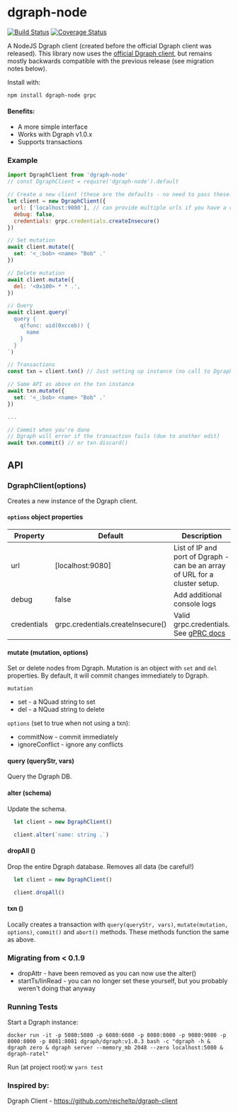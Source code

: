 # dgraph-node

[![Build Status](https://travis-ci.org/calummoore/dgraph-node.svg?branch=master)](https://travis-ci.org/calummoore/dgraph-node)
[![Coverage Status](https://coveralls.io/repos/github/calummoore/dgraph-node/badge.svg?branch=master)](https://coveralls.io/github/calummoore/dgraph-node?branch=master)

A NodeJS Dgraph client (created before the official Dgraph client was released). This library now uses the [official Dgraph client](https://github.com/dgraph-io/dgraph-js), but remains mostly backwards compatible with the previous release (see migration notes below).


Install with:

```
npm install dgraph-node grpc
```

#### Benefits:
 - A more simple interface
 - Works with Dgraph v1.0.x
 - Supports transactions

### Example

```javascript
import DgraphClient from 'dgraph-node'
// const DgraphClient = require('dgraph-node').default

// Create a new client (these are the defaults - no need to pass these!)
let client = new DgraphClient({
  url: ['localhost:9080'], // can provide multiple urls if you have a cluster
  debug: false,
  credentials: grpc.credentials.createInsecure()
})

// Set mutation
await client.mutate({
  set: '<_:bob> <name> "Bob" .'
})

// Delete mutation
await client.mutate({
  del: '<0x100> * * .',
})

// Query
await client.query(`
  query {
    q(func: uid(0xcceb)) {
      name
    }
  }
`)

// Transactions
const txn = client.txn() // Just setting up instance (no call to Dgraph)

// Same API as above on the txn instance
await txn.mutate({
  set: '<_:bob> <name> "Bob" .'
})

...

// Commit when you're done
// Dgraph will error if the transaction fails (due to another edit)
await txn.commit() // or txn.discard()

```

## API

### DgraphClient(options)

Creates a new instance of the Dgraph client.

#### `options` object properties

| Property    | Default        | Description |
|-------------|----------------|-------------|
| url         | [localhost:9080] | List of IP and port of Dgraph - can be an array of URL for a cluster setup. |
| debug       | false          | Add additional console logs |
| credentials | grpc.credentials.createInsecure() | Valid grpc.credentials. See [gPRC docs](https://grpc.io/docs/guides/auth.html) |


#### mutate (mutation, options)

Set or delete nodes from Dgraph. Mutation is an object with `set` and `del` properties. By default, it will commit changes immediately to Dgraph.

`mutation`
- set - a NQuad string to set
- del - a NQuad string to delete

`options` (set to true when not using a txn):
- commitNow - commit immediately
- ignoreConflict - ignore any conflicts

#### query (queryStr, vars)

Query the Dgraph DB.


#### alter (schema)

Update the schema.

```js
  let client = new DgraphClient()

  client.alter(`name: string .`)
```


#### dropAll ()

Drop the entire Dgraph database. Removes all data (be careful!)

```js
  let client = new DgraphClient()

  client.dropAll()
```


#### txn ()

Locally creates a transaction with `query(queryStr, vars)`, `mutate(mutation, options)`, `commit()` and `abort()` methods. These methods function the same as above.


### Migrating from < 0.1.9

- dropAttr - have been removed as you can now use the alter()
- startTs/linRead - you can no longer set these yourself, but you probably weren't doing that anyway


### Running Tests

Start a Dgraph instance:
```
docker run -it -p 5080:5080 -p 6080:6080 -p 8080:8080 -p 9080:9080 -p 8000:8000 -p 8081:8081 dgraph/dgraph:v1.0.3 bash -c "dgraph -h & dgraph zero & dgraph server --memory_mb 2048 --zero localhost:5080 & dgraph-ratel"
```

Run (at project root):w
`yarn test`


### Inspired by:
Dgraph Client - https://github.com/reicheltp/dgraph-client
